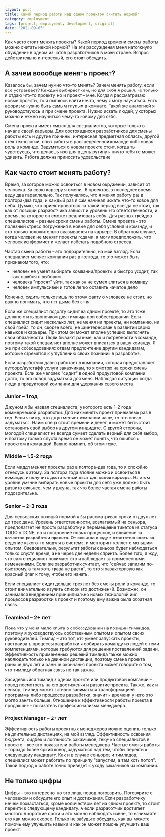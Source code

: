 ```yaml
---
layout: post
title: Какой период работы над одним проектом считать нормой?
category: employment
tags: [project, employment, development, original]
date: "2021-09-05"
---
```


Как часто стоит менять проекты? Какой период времени смены работы можно считать некой нормой? На эти рассуждения меня натолкнуло обуждение в одном из чатов разработчиков в моей стране. Вопрос действительно интересный, его стоит обсудить.

## А зачем воообще менять проект?

Казалось бы, зачем нужно что-то менять? Зачем менять работу, если все устраивает? Каждый выбирает сам, но для себя я решил: не только я отдаю что-то проекту, но и проект – мне. Когда я рассматриваю новые проекты, то я пытаюсь найти нечто, чему я могу научиться. Есть афоризм: нужно быть самым глупым в комнате. Такой же аналогией я руководствуюсь и при смене проекта. Нужно искать людей, у которых можно и нужно научиться чему-то новому для себя.

Смена проекта имеет смысл для специалистов, которые только в начале своей карьеры. Для состоявшихся разработчиков для смены работы есть и другие причины: интересная предметная область, другой стек технологий, опыт работы в распределенной команде либо новая роль в команде. Задуматься о новом проекте стоит, когда ты чувствуешь, что делаешь изо дня в день рутину и ничто тебя не может удивить. Работа должна приносить удовольствие 

## Как часто стоит менять работу?

Время, за которое можно освоиться в новом окружении, зависит от человека. За свою карьеру я сменил 6 проектов, в последнее время веду два параллельно. Так получалось, что я менял работу раз в полтора-два года, и каждый раз я сам начинал искать что-то новое для себя. Думаю, что ориентироваться на такой период всегда не стоит, так как от позиции разработчика зависит и уровень его ответственности, и время, за которое он сможет реализовать себя. Для разных грейдов специалистов – разные сроки смены работы. Смена проекта – это полезный стресс погружения в новые для себя условия и команду, и это только положительно сказывается на карьере. В обратном случае, когда человек не меняет проекты годами, я могу предположить, что человек конформист и желает избегать подобного стресса.

Частая смена работы – это подозрительно, на мой взгляд. Если специалист меняет компании раз в полгода, то это может быть признаком того, что:

- человек не умеет выбирать компании/проекты и быстро уходит, так как ошибся с выбором
- человека "просят" уйти, так как он не сумел влиться в команду
- человек импульсивен и готов легко оставить начатое дело.

Конечно, судить только лишь по этому факту о человеке не стоит, но важно понимать, что нет дыма без огня.

Если же специалист подолгу сидит на одном проекте, то это тоже должно стать звоночком для тимлида при собеседовании. Если специалист сидит несколько лет, не меняя ни проекты, ни компанию, ни свой грейд, то он, скорее всего, не заинтересован в развитии своих навыков и карьеры. При этом он может вполне успешно выполнять свои обязанности. Люди бывают разные, как и потребности в команде, поэтому такой спецаилист вполне может вписаться в вашу команду. Я же при собеседованиях отдам предпочтение другим кандидатам, которые стремятся к углублению своих познаний в разработке.

Если разработчик давно работает в компании, которая предоставляет аутсорс/аутстафф услуги заказчикам, то я смотрю на сроки смены проекта. Если же человек "сидит" в одной продуктовой компании долго, то это повод задуматься для меня. Наблюдал ситуации, когда люди в продуктовой компании для удержания своего места 

### Junior – 1 год

Джуном я бы назвал специалиста, у которого есть 1-2 года коммерческой разработки. Для них менять проект приемлемо раз в год. Если я вижу, что джун меняет компании чаще, то это повод задуматься. Найм спеца стоит времени и денег, и может быть стоит остановить свой выбор на другом кандидате. С другой стороны, молодой специалист не всегда сумеет сделать верный для себя выбор, и поэтому только спустя время он может понять, что ошибся с проектом и командой. Важно помнить об этом тоже.

### Middle – 1.5-2 года

Если миддл меняет проекты раз в полтора-два года, то я спокойно отнесусь к этому. За полтора года вполне можно и освоиться в команде, и получить достаточный опыт для своей карьеры. На этом уровне умение выбирать новые проекты для себя уже должно быть развито сильнее, чем у джуна, так что более частая смена работы подозрительна.

### Senior – 2-3 года

Для сеньорских позиций нормой я бы рассматривал сроки от двух лет до трех даже. Уровень ответственности, возлагаемый на сеньора, предполагает не просто разработку и перемещение тикетов из статуса TODO в DONE, но и построение новых процессов, и влияение на качество разработки проекта. От сеньора я жду и ответственность за ведение какого-то модуля в системе, и менторинг коллег с меньшим опытом. Следовательно, результат работы сеньора будет наблюдаться только спустя время, а не через две недели спринта. Более того, я жду, что сам специалист понимает это и наблюдает за примененными изменениями. Если же разработчик считает, что "сейчас запилим по-быстрому, а там хоть трава не расти", то это я характеризую как красный флаг к тому, чтобы его нанять.

Если специалист сидит дольше трех лет без смены роли в команде, то стоит внимательно изучить список его достижений. Возможно, он занимался внедрением принципиально новых технологий иил процессов разработки в проект и поэтому ему важна была обратная связь.

### Teamlead – 2+ лет

Пока что у меня мало опыта в собеседовании на позиции тимлидов, поэтому я руководствуюсь собственным опытом и опытом своих руководителей. Тимлид – это тот, кто умеет запускать проекты, настраивать процессы разработки и собирать команду из людей с теми компетенциями, которые требуются для решения поставленной задачи. Эффективность примененных решений тимлида также можно наблюдать только на длинной дистанции, поэтому смена проекта раньше двух лет и раньше окончания проекта может говорить о том, что тимлиду обратная связь не так важна.

Засидевшийся тимлид в одном проекте или продуктовой компании – повод посмотреть на его достижения и развитие проекта. Так же, как и сеньор, тимлид может активно заниматься трансформацией программы либо процессов разработки, значит и времени у него это могло занять больше. Отношение к эффективности работы проекта в продакшне – показатель профессионализма менеджера.

### Project Manager – 2+ лет

Эффективность работы проектных менеджеров можно оценить только на длительных дистанциях, на мой взгляд. Эффективность освоения бюджета, фидбек и лояльность заказчиков, текучка специалистов в проекте – все это показатели работы менеджера. Частые смены работы – гораздо более яркий повод задуматься над тем, чтобы перейти к следующему кандидату. Как и в случае сеньоров и тимлидов, специалист может работать по принципу "запустим, а там хоть потоп". Такой подход к работе точно приведет к уходу закзачиков из компании.

## Не только цифры

Цифры – это интересно, но это лишь повод поговорить. Поговорите с человеком и обсудите его опыт и достижения. Если разработчику нечем похвастаться, кроме количеством лет на одном проекте, то стоит перейти к следующему кандидату. А если разработчик достигает многого в короткие сроки и это можно наблюдать извне, то нанимайте его как можно скорее. Только не забудьте обсудить, как вы можете помочь ему улучшить навыки и как он может помочь улучшить ваш проект.
